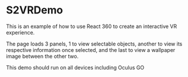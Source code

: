 
# S2VRDemo

This is an example of how to use React 360 to create an interactive VR experience.

The page loads 3 panels, 1 to view selectable objects, another to view its respective information once selected, and the last to view a wallpaper image between the other two.

This demo should run on all devices including Oculus GO

